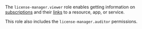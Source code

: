The `license-manager.viewer` role enables getting information on [subscriptions](../../marketplace/concepts/users/subscription.md) and their [links](../../marketplace/operations/users/lock-subscription.md) to a resource, app, or service.

This role also includes the `license-manager.auditor` permissions.
